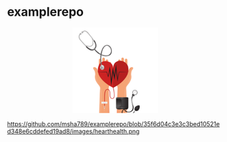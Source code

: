 # examplerepo


<p align="center">
  <img width="200" src="https://github.com/msha789/examplerepo/blob/35f6d04c3e3c3bed10521ed348e6cddefed19ad8/images/hearthealth.png" alt="Heart Disease Image">
</p>

<p
   **_SAVE THE PLANET_**
 </p>

https://github.com/msha789/examplerepo/blob/35f6d04c3e3c3bed10521ed348e6cddefed19ad8/images/hearthealth.png
